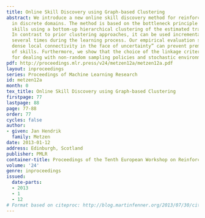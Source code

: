 ```yaml
---
title: Online Skill Discovery using Graph-based Clustering
abstract: We introduce a new online skill discovery method for reinforcement learning
  in discrete domains. The method is based on the bottleneck principle and identifies
  skills using a bottom-up hierarchical clustering of the estimated transition graph.
  In contrast to prior clustering approaches, it can be used incrementally and thus
  several times during the learning process. Our empirical evaluation shows that “assuming
  dense local connectivity in the face of uncertainty” can prevent premature identification
  of skills. Furthermore, we show that the choice of the linkage criterion is crucial
  for dealing with non-random sampling policies and stochastic environments.
pdf: http://proceedings.mlr.press/v24/metzen12a/metzen12a.pdf
layout: inproceedings
series: Proceedings of Machine Learning Research
id: metzen12a
month: 0
tex_title: Online Skill Discovery using Graph-based Clustering
firstpage: 77
lastpage: 88
page: 77-88
order: 77
cycles: false
author:
- given: Jan Hendrik
  family: Metzen
date: 2013-01-12
address: Edinburgh, Scotland
publisher: PMLR
container-title: Proceedings of the Tenth European Workshop on Reinforcement Learning
volume: '24'
genre: inproceedings
issued:
  date-parts:
  - 2013
  - 1
  - 12
# Format based on citeproc: http://blog.martinfenner.org/2013/07/30/citeproc-yaml-for-bibliographies/
---
```

